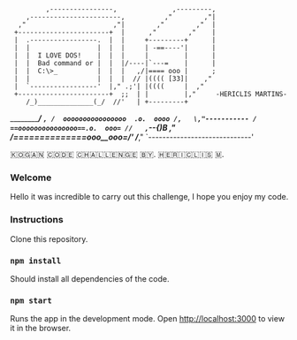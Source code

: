              ,----------------,              ,---------,
        ,-----------------------,          ,"        ,"|
      ,"                      ,"|        ,"        ,"  |
     +-----------------------+  |      ,"        ,"    |
     |  .-----------------.  |  |     +---------+      |
     |  |                 |  |  |     | -==----'|      |
     |  |  I LOVE DOS!    |  |  |     |         |      |
     |  |  Bad command or |  |  |/----|`---=    |      |
     |  |  C:\>_          |  |  |   ,/|==== ooo |      ;
     |  |                 |  |  |  // |(((( [33]|    ,"
     |  `-----------------'  |," .;'| |((((     |  ,"
     +-----------------------+  ;;  | |         |,"     -HERICLIS MARTINS-
        /_)______________(_/  //'   | +---------+
   ___________________________/___  `,
  /  oooooooooooooooo  .o.  oooo /,   \,"-----------
 / ==ooooooooooooooo==.o.  ooo= //   ,`\--{)B     ,"
/_==__==========__==_ooo__ooo=_/'   /___________,"
`-----------------------------'


🇰​​​​​🇴​​​​​🇬​​​​​🇦​​​​​🇳​​​​​ 🇨​​​​​🇴​​​​​🇩​​​​​🇪​​​​​ 🇨​​​​​🇭​​​​​🇦​​​​​🇱​​​​​🇱​​​​​🇪​​​​​🇳​​​​​🇬​​​​​🇪​​​​​ 🇧​​​​​🇾​​​​​. 🇭​​​​​🇪​​​​​🇷​​​​​🇮​​​​​🇨​​​​​🇱​​​​​🇮​​​​​🇸​​​​​ 🇲​​​​​.

### Welcome 
Hello it was incredible to carry out this challenge, I hope you enjoy my code.

### Instructions
Clone this repository.

### `npm install`
Should install all dependencies of the code.

### `npm start`
Runs the app in the development mode.
Open [http://localhost:3000](http://localhost:3000) to view it in the browser. 
